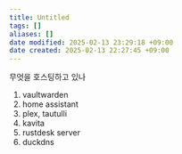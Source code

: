 ```yaml
---
title: Untitled
tags: []
aliases: []
date modified: 2025-02-13 23:29:18 +09:00
date created: 2025-02-13 22:27:45 +09:00
---
```


무엇을 호스팅하고 있나

1. vaultwarden
2. home assistant
3. plex, tautulli
4. kavita
5. rustdesk server
6. duckdns
